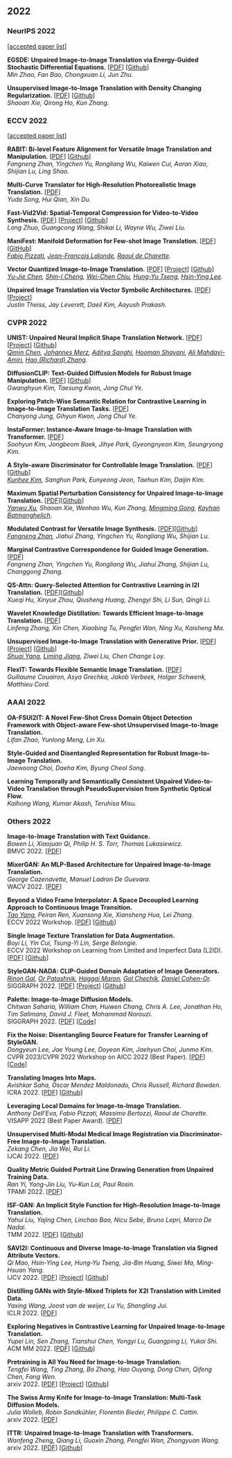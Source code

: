 ## 2022

### NeurIPS 2022
[[accepted paper list](https://neurips.cc/virtual/2022/papers.html)]

**EGSDE: Unpaired Image-to-Image Translation via Energy-Guided Stochastic Differential Equations.** [[PDF](https://arxiv.org/abs/2207.06635)] [[Github](https://github.com/ML-GSAI/EGSDE)]<br>
*Min Zhao, Fan Bao, Chongxuan Li, Jun Zhu.*<br>

**Unsupervised Image-to-Image Translation with Density Changing Regularization.** [[PDF](https://openreview.net/pdf?id=RNZ8JOmNaV4)] [[Github](https://github.com/Mid-Push/Decent)]<br>
*Shaoan Xie, Qirong Ho, Kun Zhang.*<br>

### ECCV 2022
[[accepted paper list](https://www.ecva.net/papers.php)]

**RABIT: Bi-level Feature Alignment for Versatile Image Translation and Manipulation.** [[PDF](https://arxiv.org/abs/2107.03021)] [[Github](https://github.com/fnzhan/RABIT)]<br>
*Fangneng Zhan, Yingchen Yu, Rongliang Wu, Kaiwen Cui, Aoran Xiao, Shijian Lu, Ling Shao.*<br>

**Multi-Curve Translator for High-Resolution Photorealistic Image Translation.** [[PDF](https://www.ecva.net/papers/eccv_2022/papers_ECCV/papers/136750124.pdf)]<br>
*Yuda Song, Hui Qian, Xin Du.*<br>

**Fast-Vid2Vid: Spatial-Temporal Compression for Video-to-Video Synthesis.** [[PDF](https://arxiv.org/abs/2207.05049)] [[Project](https://fast-vid2vid.github.io/)] [[Github](https://github.com/fast-vid2vid/fast-vid2vid)]<br> 
*Long Zhuo, Guangcong Wang, Shikai Li, Wayne Wu, Ziwei Liu.*<br> 

**ManiFest: Manifold Deformation for Few-shot Image Translation.** [[PDF](https://arxiv.org/abs/2111.13681)] [[GitHub](https://github.com/cv-rits/Manifest)]<br>
*[Fabio Pizzati](https://fabvio.github.io), [Jean-François Lalonde](http://vision.gel.ulaval.ca/~jflalonde/), [Raoul de Charette](https://team.inria.fr/rits/membres/raoul-de-charette/).*<br>

**Vector Quantized Image-to-Image Translation.** [[PDF](https://arxiv.org/abs/2207.13286)] [[Project](https://cyj407.github.io/VQ-I2I/)] [[Github](https://github.com/cyj407/VQ-I2I)]<br>
*[Yu-Jie Chen](cyj407.cs09g@nctu.edu.tw), [Shin-I Cheng](shinicheng.cs09g@nctu.edu.tw), [Wei-Chen Chiu](https://walonchiu.github.io/#publications), [Hung-Yu Tseng](https://hytseng0509.github.io/), [Hsin-Ying Lee](http://hsinyinglee.com/).*<br>

**Unpaired Image Translation via Vector Symbolic Architectures.** [[PDF](https://arxiv.org/abs/2209.02686)] [[Project](https://github.com/facebookresearch/vsait)]<br>
*Justin Theiss, Jay Leverett, Daeil Kim, Aayush Prakash.*

### CVPR 2022

**UNIST: Unpaired Neural Implicit Shape Translation Network.** [[PDF](https://arxiv.org/abs/2110.00966)] [[Project](https://qiminchen.github.io/unist/)] [[Github](https://github.com/qiminchen/UNIST)]<br>
*[Qimin Chen](https://qiminchen.github.io/), [Johannes Merz](), [Aditya Sanghi](https://www.autodesk.com/research/people/aditya-sanghi), [Hooman Shayani](https://www.autodesk.com/research/people/hooman-shayani), [Ali Mahdavi-Amiri](https://www.sfu.ca/~amahdavi/Home.html), [Hao (Richard) Zhang](https://www.cs.sfu.ca/~haoz/).*<br>

**DiffusionCLIP: Text-Guided Diffusion Models for Robust Image Manipulation.** [[PDF](https://arxiv.org/abs/2110.02711)] [[Github](https://github.com/gwang-kim/DiffusionCLIP)]<br>
*Gwanghyun Kim, Taesung Kwon, Jong Chul Ye.*<br>

**Exploring Patch-Wise Semantic Relation for Contrastive Learning in Image-to-Image Translation Tasks.** [[PDF](http://arxiv.org/abs/2203.01532)]<br> 
*Chanyong Jung, Gihyun Kwon, Jong Chul Ye.*<br> 

**InstaFormer: Instance-Aware Image-to-Image Translation with Transformer.** [[PDF](https://arxiv.org/abs/2203.16248)]<br> 
*Soohyun Kim, Jongbeom Baek, Jihye Park, Gyeongnyeon Kim, Seungryong Kim.*<br> 

**A Style-aware Discriminator for Controllable Image Translation.** [[PDF](https://arxiv.org/abs/2203.15375)] [[Github](https://github.com/kunheek/style-aware-discriminator)]<br> 
*[Kunhee Kim](https://www.kunheekim.xyz/), Sanghun Park, Eunyeong Jeon, Taehun Kim, Daijin Kim.*<br> 

**Maximum Spatial Perturbation Consistency for Unpaired Image-to-Image Translation.** [[PDF](https://arxiv.org/abs/2203.12707)][[Github](https://github.com/batmanlab/MSPC)]<br> 
*[Yanwu Xu](http://xuyanwu.github.io/), Shaoan Xie, Wenhao Wu, Kun Zhang, [Mingming Gong](https://mingming-gong.github.io/), [Kayhan Batmanghelich](https://kayhan.dbmi.pitt.edu/).*<br> 

**Modulated Contrast for Versatile Image Synthesis.** [[PDF](https://arxiv.org/abs/2203.09333)][[Github](https://github.com/fnzhan/MoNCE)]<br>
*[Fangneng Zhan](https://fnzhan.com), Jiahui Zhang, Yingchen Yu, Rongliang Wu, Shijian Lu.*<br> 

**Marginal Contrastive Correspondence for Guided Image Generation.** [[PDF](https://arxiv.org/abs/2204.00442)]<br>
*Fangneng Zhan, Yingchen Yu, Rongliang Wu, Jiahui Zhang, Shijian Lu, Changgong Zhang.*<br>

**QS-Attn: Query-Selected Attention for Contrastive Learning in I2I Translation.** [[PDF](https://arxiv.org/abs/2203.08483)][[Github](https://github.com/sapphire497/query-selected-attention)]<br>
*Xueqi Hu, Xinyue Zhou, Qiusheng Huang, Zhengyi Shi, Li Sun, Qingli Li.*<br> 

**Wavelet Knowledge Distillation: Towards Efficient Image-to-Image Translation.** [[PDF](https://arxiv.org/abs/2203.06321)]<br>
*Linfeng Zhang, Xin Chen, Xiaobing Tu, Pengfei Wan, Ning Xu, Kaisheng Ma.*<br> 

**Unsupervised Image-to-Image Translation with Generative Prior.** [[PDF](https://arxiv.org/abs/2204.03641)] [[Project](https://www.mmlab-ntu.com/project/gpunit/)] [[Github](https://github.com/williamyang1991/GP-UNIT)]<br> 
*[Shuai Yang](https://williamyang1991.github.io/), [Liming Jiang](https://liming-jiang.com/), Ziwei Liu, Chen Change Loy.*<br> 

**FlexIT: Towards Flexible Semantic Image Translation.** [[PDF](https://arxiv.org/abs/2203.04705)]<br> 
*Guillaume Couairon, Asya Grechka, Jakob Verbeek, Holger Schwenk, Matthieu Cord.*<br> 

### AAAI 2022

**OA-FSUI2IT: A Novel Few-Shot Cross Domain Object Detection Framework with Object-aware Few-shot Unsupervised Image-to-Image Translation.**<br> 
*Lifan Zhao, Yunlong Meng, Lin Xu.*<br> 

**Style-Guided and Disentangled Representation for Robust Image-to-Image Translation.**<br> 
*Jaewoong Choi, Daeha Kim, Byung Cheol Song.*<br> 

**Learning Temporally and Semantically Consistent Unpaired Video-to-Video Translation through PseudoSupervision from Synthetic Optical Flow.**<br> 
*Kaihong Wang, Kumar Akash, Teruhisa Misu.*<br> 

### Others 2022

**Image-to-Image Translation with Text Guidance.**<br>
*Bowen Li, Xiaojuan Qi, Philip H. S. Torr, Thomas Lukasiewicz.*<br>
BMVC 2022. [[PDF](https://arxiv.org/abs/2002.05235)]

**MixerGAN: An MLP-Based Architecture for Unpaired Image-to-Image Translation.**<br>
*George Cazenavette, Manuel Ladron De Guevara.*<br>
WACV 2022. [[PDF](https://arxiv.org/abs/2105.14110)]

**Beyond a Video Frame Interpolator: A Space Decoupled Learning Approach to Continuous Image Transition.**<br>
*[Tao Yang](https://cg.cs.tsinghua.edu.cn/people/~tyang), Peiran Ren, Xuansong Xie, Xiansheng Hua, Lei Zhang.*<br>
ECCV 2022 Workshop. [[PDF](https://arxiv.org/abs/2203.09771)] [[Github](https://github.com/yangxy/SDL)]

**Single Image Texture Translation for Data Augmentation.**<br>
*Boyi Li, Yin Cui, Tsung-Yi Lin, Serge Belongie.*<br>
ECCV 2022 Workshop on Learning from Limited and Imperfect Data (L2ID). [[PDF](https://arxiv.org/abs/2106.13804)] [[Github](https://github.com/Boyiliee/SITT)]

**StyleGAN-NADA: CLIP-Guided Domain Adaptation of Image Generators.**<br>
*[Rinon Gal](https://rinongal.github.io/), [Or Patashnik](https://orpatashnik.github.io/), [Haggai Maron](https://haggaim.github.io/), [Gal Chechik](https://research.nvidia.com/person/gal-chechik), [Daniel Cohen-Or](https://www.cs.tau.ac.il/~dcor/).*<br>
SIGGRAPH 2022. [[PDF](https://arxiv.org/abs/2108.00946)] [[Project](https://stylegan-nada.github.io/)] [[Github](https://github.com/rinongal/StyleGAN-nada)]

**Palette: Image-to-Image Diffusion Models.**<br>
*Chitwan Saharia, William Chan, Huiwen Chang, Chris A. Lee, Jonathan Ho, Tim Salimans, David J. Fleet, Mohammad Norouzi.*<br>
SIGGRAPH 2022. [[PDF](https://arxiv.org/abs/2111.05826)] [[Code](https://iterative-refinement.github.io/palette/)]

**Fix the Noise: Disentangling Source Feature for Transfer Learning of StyleGAN.**<br>
*Dongyeun Lee, Jae Young Lee, Doyeon Kim, Jaehyun Choi, Junmo Kim.*<br>
CVPR 2023/CVPR 2022 Workshop on AICC 2022 (Best Paper). [[PDF](https://arxiv.org/abs/2204.14079)] [[Code](https://github.com/LeeDongYeun/FixNoise)]

**Translating Images Into Maps.**<br>
*Avishkar Saha, Oscar Mendez Maldonado, Chris Russell, Richard Bowden.*<br>
ICRA 2022. [[PDF](https://arxiv.org/abs/2110.00966)] [[Github](https://github.com/avishkarsaha/translating-images-into-maps)]

**Leveraging Local Domains for Image-to-Image Translation.**<br>
*Anthony Dell'Eva, Fabio Pizzati, Massimo Bertozzi, Raoul de Charette.*<br>
VISAPP 2022 (Best Paper Award). [[PDF](https://arxiv.org/abs/2109.04468)]

**Unsupervised Multi-Modal Medical Image Registration via Discriminator-Free Image-to-Image Translation.**<br>
*Zekang Chen, Jia Wei, Rui Li.*<br>
IJCAI 2022. [[PDF](https://arxiv.org/abs/2204.13656)]

**Quality Metric Guided Portrait Line Drawing Generation from Unpaired Training Data.**<br>
*Ran Yi, Yong-Jin Liu, Yu-Kun Lai, Paul Rosin.*<br>
TPAMI 2022. [[PDF](https://ieeexplore.ieee.org/abstract/document/9699090)]

**ISF-GAN: An Implicit Style Function for High-Resolution Image-to-Image Translation.**<br>
*Yahui Liu, Yajing Chen, Linchao Bao, Nicu Sebe, Bruno Lepri, Marco De Nadai.*<br>
TMM 2022. [[PDF](https://arxiv.org/abs/2109.12492)] [[Github](https://github.com/yhlleo/stylegan-mmuit)]

**SAVI2I: Continuous and Diverse Image-to-Image Translation via Signed Attribute Vectors.**<br>
*Qi Mao, Hsin-Ying Lee, Hung-Yu Tseng, Jia-Bin Huang, Siwei Ma, Ming-Hsuan Yang.*<br>
IJCV 2022. [[PDF](https://arxiv.org/abs/2011.01215)] [[Project](https://helenmao.github.io/SAVI2I/)] [[Github](https://github.com/HelenMao/SAVI2I)]

**Distilling GANs with Style-Mixed Triplets for X2I Translation with Limited Data.**<br>
*Yaxing Wang, Joost van de weijer, Lu Yu, Shangling Jui.*<br>
ICLR 2022. [[PDF](https://openreview.net/forum?id=QjOQkpzKbNk)]

**Exploring Negatives in Contrastive Learning for Unpaired Image-to-Image Translation.**<br>
*Yupei Lin, Sen Zhang, Tianshui Chen, Yongyi Lu, Guangping Li, Yukai Shi.*<br>
ACM MM 2022. [[PDF](https://arxiv.org/abs/2204.11018)] [[Github](https://github.com/YupeiLin2388/Exploring-Negatives-in-Contrastive-Learning-for-Unpaired-Image-to-Image-Translation)]

**Pretraining is All You Need for Image-to-Image Translation.**<br>
*Tengfei Wang, Ting Zhang, Bo Zhang, Hao Ouyang, Dong Chen, Qifeng Chen, Fang Wen.*<br>
arxiv 2022. [[PDF](https://arxiv.org/abs/2205.12952)] [[Project](https://tengfei-wang.github.io/PITI/index.html)] [[Github](https://github.com/PITI-Synthesis/PITI)]

**The Swiss Army Knife for Image-to-Image Translation: Multi-Task Diffusion Models.**<br>
*Julia Wolleb, Robin Sandkühler, Florentin Bieder, Philippe C. Cattin.*<br>
arxiv 2022. [[PDF](https://arxiv.org/abs/2204.02641)]

**ITTR: Unpaired Image-to-Image Translation with Transformers.**<br>
*Wanfeng Zheng, Qiang Li, Guoxin Zhang, Pengfei Wan, Zhongyuan Wang.*<br>
arxiv 2022. [[PDF](https://arxiv.org/abs/2203.16015)] [[Github](https://github.com/lucidrains/ITTR-pytorch)]

